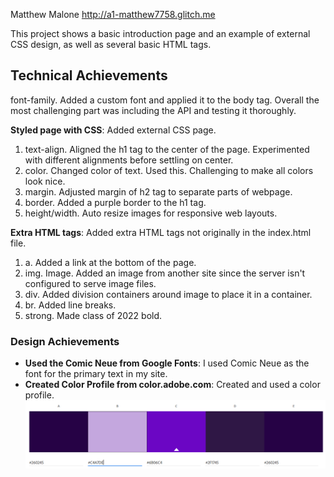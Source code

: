 Matthew Malone
http://a1-matthew7758.glitch.me

This project shows a basic introduction page and an example of external CSS design, as well as several basic HTML tags.

## Technical Achievements
font-family. Added a custom font and applied it to the body tag. Overall the most challenging part was including the API and testing it thoroughly.

**Styled page with CSS**: Added external CSS page. 
1. text-align. Aligned the h1 tag to the center of the page. Experimented with different alignments before settling on center.
2. color. Changed color of text. Used this. Challenging to make all colors look nice.
3. margin. Adjusted margin of h2 tag to separate parts of webpage.
4. border. Added a purple border to the h1 tag.
5. height/width. Auto resize images for responsive web layouts.

**Extra HTML tags**:  Added extra HTML tags not originally in the index.html file.
1. a. Added a link at the bottom of the page.
2. img. Image. Added an image from another site since the server isn't configured to serve image files.
3. div. Added division containers around image to place it in a container.
4. br. Added line breaks.
5. strong. Made class of 2022 bold.

### Design Achievements
- **Used the Comic Neue from Google Fonts**: I used Comic Neue as the font for the primary text in my site.
- **Created Color Profile from color.adobe.com**: Created and used a color profile.
![color wheel](colors.PNG)